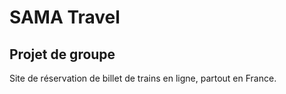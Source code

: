 # SAMA Travel
## Projet de groupe

Site de réservation de billet de trains en ligne, partout en France.